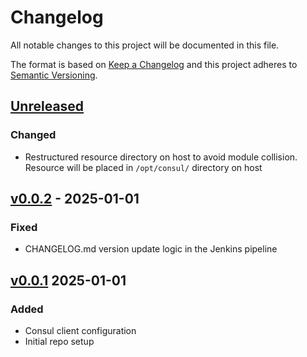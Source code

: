 # Changelog

All notable changes to this project will be documented in this file.

The format is based on [Keep a Changelog](http://keepachangelog.com/en/1.0.0/)
and this project adheres to [Semantic Versioning](http://semver.org/spec/v2.0.0.html).

## [Unreleased]
### Changed
- Restructured resource directory on host to avoid module collision. Resource will be placed in `/opt/consul/` directory on host

## [v0.0.2] - 2025-01-01
### Fixed
- CHANGELOG.md version update logic in the Jenkins pipeline

## [v0.0.1] 2025-01-01
### Added
- Consul client configuration
- Initial repo setup

[Unreleased]:  https://github.com/praveenprem/terraform-module-consul-client/compare/v0.0.2...develop
[v0.0.2]:  https://github.com/praveenprem/terraform-module-consul-client/compare/v0.0.1...v0.0.2
[v0.0.1]:  https://github.com/praveenprem/terraform-module-consul-client/compare/b9e72b26...v0.0.1
